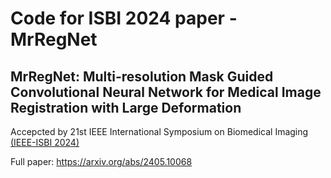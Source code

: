 # Code for ISBI 2024 paper - MrRegNet
## MrRegNet: Multi-resolution Mask Guided Convolutional Neural Network for Medical Image Registration with Large Deformation

Accepcted by 21st IEEE International Symposium on Biomedical Imaging [(IEEE-ISBI 2024)](https://biomedicalimaging.org/2024/)

Full paper: https://arxiv.org/abs/2405.10068


<!-- ## Getting Started

1. Clone the repo
   ```sh
   git clone https://https://github.com/ruizhe-l/semi-segmentation
   ```
3. Install [PyTorch](https://pytorch.org/get-started/locally/) following the introction in their website. Install the GPU version if possible.

4. Install other dependencies using pip.
    ```sh
    pip install -r snmi/requirements.txt
    ```



## Usage

Use this space to show useful examples of how a project can be used. Additional screenshots, code examples and demos work well in this space. You may also link to more resources.

_For more examples, please refer to the [Documentation](https://example.com)_




## License

Distributed under the MIT License. See `LICENSE.txt` for more information.

<p align="right">(<a href="#readme-top">back to top</a>)</p> 




## Contact

Ruizhe Li - ruizhe.li@nottingham.ac.uk

Project Link: [https://github.com/ruizhe-l/MrRegNet](https://github.com/ruizhe-l/MrRegNet)





## Acknowledgments

* [PyTorch](https://pytorch.org/) -->